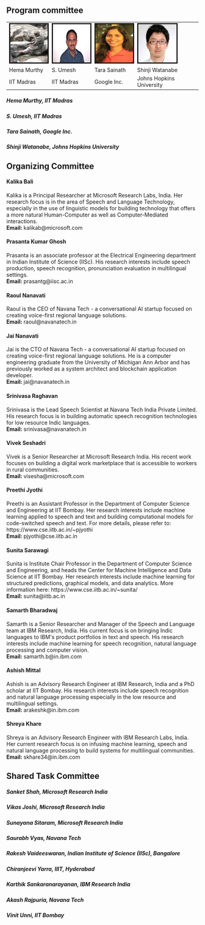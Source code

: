 <br>  
<h2> Program committee </h2>
<table id="tablePreview" class="table">
  <tbody>
    <tr>
      <td><img src="./assets/img/persons/hema_murthy.jpg" alt="" border=3 height=100 width=100></img></td>
      <td><img src="./assets/img/persons/s_umesh.jpg" alt="" border=3 height=100 width=100></img></td>
      <td><img src="./assets/img/persons/tara_sainath.jpg" alt="" border=3 height=100 width=100></img></td>
      <td><img src="./assets/img/persons/shinji_watanabe.jpg" alt="" border=3 height=100 width=100></img></td>
    </tr>
    <tr>
      <td href='https://www.cse.iitm.ac.in/~hema/'>Hema Murthy</td>
      <td href='http://www.ee.iitm.ac.in/~umeshs/'>S. Umesh</td>
      <td href='https://research.google/people/TaraSainath/'>Tara Sainath</td>
      <td href='https://www.clsp.jhu.edu/faculty/shinji-watanabe/'>Shinji Watanabe</td>
    </tr>
    <tr>
      <td>IIT Madras</td>
      <td>IIT Madras</td>
      <td>Google Inc.</td>
      <td>Johns Hopkins University</td>
    </tr>
  </tbody>
</table>
<p>


<h5> Hema Murthy, IIT Madras </h5>
<h5> S. Umesh, IIT Madras </h5> 
<h5> Tara Sainath, Google Inc. </h5> 
<h5> Shinji Watanabe, Johns Hopkins University </h5> 

</p>




<h2> Organizing Committee </h2> 
<h4> <b> Kalika Bali </b> </h4>  Kalika is a Principal Researcher at Microsoft Research Labs, India. Her research focus is in the area of Speech and Language Technology, especially in the use of linguistic models for building technology that offers a more natural Human-Computer as well as Computer-Mediated interactions. 
<br> <b> Email: </b> kalikab@microsoft.com 
<br>

<h4> <b> Prasanta Kumar Ghosh </b> </h4>   Prasanta is an associate professor at the Electrical Engineering department in Indian Institute of Science (IISc). His research interests include speech production, speech recognition, pronunciation evaluation in multilingual settings. 
<br> <b> Email: </b> prasantg@iisc.ac.in 
<br>

<h4> <b> Raoul Nanavati  </b> </h4>  Raoul is the CEO of Navana Tech - a conversational AI startup focused on creating voice-first regional language solutions. 
<br> <b> Email: </b> raoul@navanatech.in 

<h4> <b> Jai Nanavati </b> </h4> Jai is the CTO of Navana Tech  - a conversational AI startup focused on creating voice-first regional language solutions. He is a computer engineering graduate from the University of Michigan Ann Arbor and has previously worked as a system architect and blockchain application developer. 
<br> <b> Email: </b> jai@navanatech.in 

<h4> <b>  Srinivasa Raghavan </b> </h4> Srinivasa is the Lead Speech Scientist at Navana Tech India Private Limited. His research focus is in building automatic speech recognition technologies for low resource Indic languages. 
<br> <b>  Email: </b> srinivasa@navanatech.in 

<h4> <b> Vivek Seshadri </b> </h4> Vivek is a Senior Researcher at Microsoft Research India. His recent work focuses on building a digital work marketplace that is accessible to workers in rural communities. 
<br> <b> Email: </b>  visesha@microsoft.com

<h4> <b> Preethi Jyothi </b> </h4>  Preethi is an Assistant Professor in the Department of Computer Science and Engineering at IIT Bombay. Her research interests include machine learning applied to speech and text and building computational models for code-switched speech and text. For more details, please refer to: https://www.cse.iitb.ac.in/~pjyothi 
<br> <b>  Email: </b> pjyothi@cse.iitb.ac.in 

<h4> <b> Sunita Sarawagi </b> </h4>  Sunita is Institute Chair Professor in the Department of Computer Science and Engineering, and heads the Center for Machine Intelligence and Data Science  at IIT Bombay. Her research interests include machine learning for structured 
predictions, graphical models, and data analytics. More information here: https://www.cse.iitb.ac.in/~sunita/
<br> <b>  Email: </b> sunita@iitb.ac.in 

<h4> <b> Samarth Bharadwaj </b> </h4> Samarth is a Senior Researcher and Manager of the Speech and Language team at IBM Research, India.  His current focus is on bringing Indic languages to IBM's product portfolios in text and speech. His research interests include machine learning for speech recognition, natural language processing and computer vision.  
<br> <b>  Email: </b> samarth.b@in.ibm.com

<h4> <b> Ashish Mittal </b> </h4> Ashish is an Advisory Research Engineer at IBM Research, India and a PhD scholar at IIT Bombay. His research interests include speech recognition and natural language processing especially in the low resource and multilingual settings. 
<br> <b> Email: </b> arakeshk@in.ibm.com

<h4> <b> Shreya Khare  </b> </h4>  Shreya is an Advisory Research Engineer with IBM Research Labs, India. Her current research focus is on infusing machine learning, speech and natural language processing to build systems for multilingual communities.  
<br> <b> Email: </b> skhare34@in.ibm.com

<p>
  

<h2> Shared Task Committee </h2>
<h5> Sanket Shah, Microsoft Research India </h5>
<h5> Vikas Joshi, Microsoft Research India </h5>
<h5>  Sunayana Sitaram, Microsoft Research India </h5>
<h5> Saurabh Vyas, Navana Tech </h5>
<h5>  Rakesh Vaideeswaran, Indian Institute of Science (IISc), Bangalore </h5>
<h5> Chiranjeevi Yarra, IIIT, Hyderabad </h5>
<h5> Karthik Sankaranarayanan, IBM Research India </h5>
<h5> Akash Rajpuria, Navana Tech </h5>
<h5> Vinit Unni, IIT Bombay </h5>
</p>


